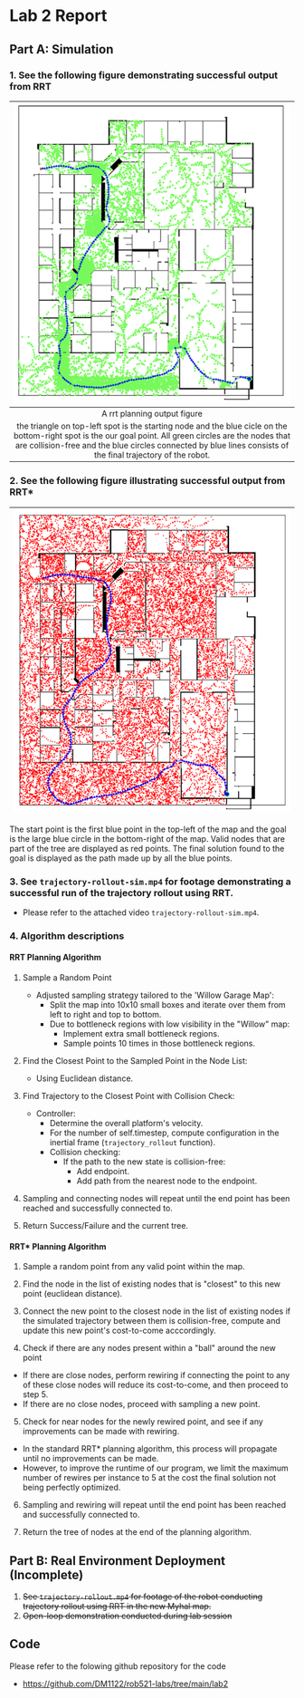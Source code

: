 # Lab 2 Report

## Part A: Simulation

### 1. See the following figure demonstrating successful output from RRT

| ![rrt_planning](./results/rrt_planning.png)|
| :--: |
| A rrt planning output figure
the triangle on top-left spot is the starting node and the blue cicle on the bottom-right spot is the our goal point. All green circles are the nodes that are collision-free and the blue circles connected by blue lines consists of the final trajectory of the robot. |

### 2. See the following figure illustrating successful output from RRT*
|![rrt_star_planning](./results/rrt_star_planning.png)|
| :--: |
The start point is the first blue point in the top-left of the map and the goal is the large blue circle in the bottom-right of the map. Valid nodes that are part of the tree are displayed as red points. The final solution found to the goal is displayed as the path made up by all the blue points.

### 3. See `trajectory-rollout-sim.mp4` for footage demonstrating a successful run of the trajectory rollout using RRT. 

- Please refer to the attached video `trajectory-rollout-sim.mp4`.
### 4. Algorithm descriptions
#### RRT Planning Algorithm

1. Sample a Random Point
   - Adjusted sampling strategy tailored to the 'Willow Garage Map':
     - Split the map into 10x10 small boxes and iterate over them from left to right and top to bottom.
     - Due to bottleneck regions with low visibility in the "Willow" map:
       - Implement extra small bottleneck regions.
       - Sample points 10 times in those bottleneck regions.

2. Find the Closest Point to the Sampled Point in the Node List:
   - Using Euclidean distance.

3. Find Trajectory to the Closest Point with Collision Check:
   - Controller:
     - Determine the overall platform's velocity.
     - For the number of self.timestep, compute configuration in the inertial frame (`trajectory_rollout` function).
     - Collision checking:
       - If the path to the new state is collision-free:
         - Add endpoint.
         - Add path from the nearest node to the endpoint.

4. Sampling and connecting nodes will repeat until the end point has been reached and successfully connected to. 
   
5. Return Success/Failure and the current tree.

#### RRT* Planning Algorithm

1. Sample a random point from any valid point within the map.

2. Find the node in the list of existing nodes that is "closest" to this new point (euclidean distance).

3. Connect the new point to the closest node in the list of existing nodes if the simulated trajectory between them is collision-free, compute and update this new point's cost-to-come acccordingly.

4. Check if there are any nodes present within a "ball" around the new point
  - If there are close nodes, perform rewiring if connecting the point to any of these close nodes will reduce its cost-to-come, and then proceed to step 5.
  - If there are no close nodes, proceed with sampling a new point.

5. Check for near nodes for the newly rewired point, and see if any improvements can be made with rewiring.
  - In the standard RRT* planning algorithm, this process will propagate until no improvements can be made.
  - However, to improve the runtime of our program, we limit the maximum number of rewires per instance to 5 at the cost the final solution not being perfectly optimized. 

6. Sampling and rewiring will repeat until the end point has been reached and successfully connected to.

7. Return the tree of nodes at the end of the planning algorithm.


## Part B: Real Environment Deployment (Incomplete)

1. ~~See `trajectory-rollout.mp4` for footage of the robot conducting trajectory rollout using RRT in the new Myhal map.~~
2. ~~Open-loop demonstration conducted during lab session~~

## Code 

Please refer to the folowing github repository for the code 
- https://github.com/DM1122/rob521-labs/tree/main/lab2 
